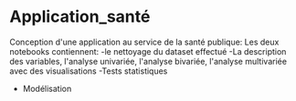 # Application_santé
Conception d'une application au service de la santé publique:
Les deux notebooks contiennent:
-le nettoyage du dataset effectué
-La description des variables, l'analyse univariée, l'analyse bivariée, l'analyse multivariée avec des visualisations
-Tests statistiques
- Modélisation
